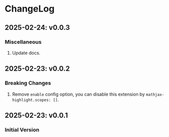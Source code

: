 # ChangeLog

## 2025-02-24: v0.0.3
### Miscellaneous
1. Update docs.

## 2025-02-23: v0.0.2
### Breaking Changes
1. Remove `enable` config option, you can disable this extension by `mathjax-highlight.scopes: []`.

## 2025-02-23: v0.0.1
### Initial Version
